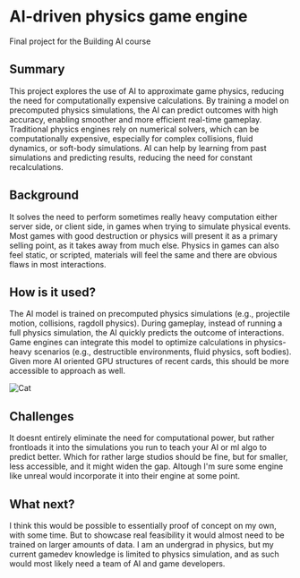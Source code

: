 # AI-driven physics game engine

Final project for the Building AI course

## Summary

This project explores the use of AI to approximate game physics, reducing the need for computationally expensive calculations. By training a model on precomputed physics simulations, the AI can predict outcomes with high accuracy, enabling smoother and more efficient real-time gameplay. Traditional physics engines rely on numerical solvers, which can be computationally expensive, especially for complex collisions, fluid dynamics, or soft-body simulations. AI can help by learning from past simulations and predicting results, reducing the need for constant recalculations.

## Background

It solves the need to perform sometimes really heavy computation either server side, or client side, in games when trying to simulate physical events. Most games with good destruction or physics will present it as a primary selling point, as it takes away from much else. Physics in games can also feel static, or scripted, materials will feel the same and there are obvious flaws in most interactions. 

## How is it used?

The AI model is trained on precomputed physics simulations (e.g., projectile motion, collisions, ragdoll physics). During gameplay, instead of running a full physics simulation, the AI quickly predicts the outcome of interactions. Game engines can integrate this model to optimize calculations in physics-heavy scenarios (e.g., destructible environments, fluid physics, soft bodies). Given more AI oriented GPU structures of recent cards, this should be more accessible to approach as well.


![Cat](https://upload.wikimedia.org/wikipedia/commons/5/5e/Sleeping_cat_on_her_back.jpg)

## Challenges

It doesnt entirely eliminate the need for computational power, but rather frontloads it into the simulations you run to teach your AI or ml algo to predict better. Which for rather large studios should be fine, but for smaller, less accessible, and it might widen the gap. Altough I'm sure some engine like unreal would incorporate it into their engine at some point.

## What next?

I think this would be possible to essentially proof of concept on my own, with some time. But to showcase real feasibility it would almost need to be trained on larger amounts of data. I am an undergrad in physics, but my current gamedev knowledge is limited to physics simulation, and as such would most likely need a team of AI and game developers.
